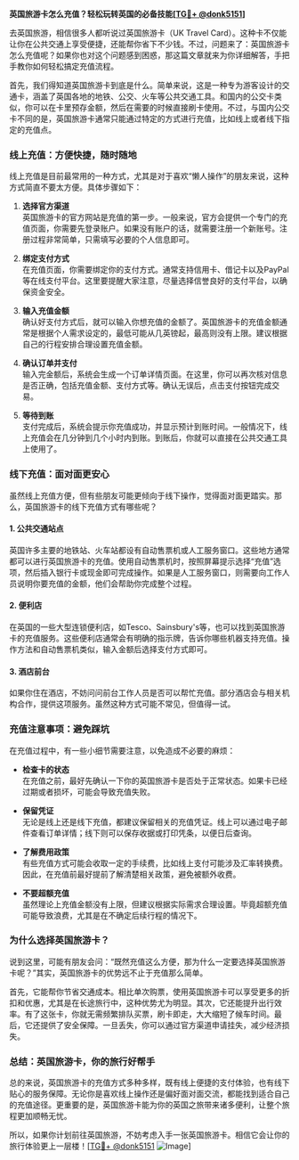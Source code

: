 **英国旅游卡怎么充值？轻松玩转英国的必备技能[[TG💪+ @donk5151](https://t.me/s/donk5151)]**

去英国旅游，相信很多人都听说过英国旅游卡（UK Travel Card）。这种卡不仅能让你在公共交通上享受便捷，还能帮你省下不少钱。不过，问题来了：英国旅游卡怎么充值呢？如果你也对这个问题感到困惑，那这篇文章就来为你详细解答，手把手教你如何轻松搞定充值流程。

首先，我们得知道英国旅游卡到底是什么。简单来说，这是一种专为游客设计的交通卡，涵盖了英国各地的地铁、公交、火车等公共交通工具。和国内的公交卡类似，你可以在卡里预存金额，然后在需要的时候直接刷卡使用。不过，与国内公交卡不同的是，英国旅游卡通常只能通过特定的方式进行充值，比如线上或者线下指定的充值点。

### **线上充值：方便快捷，随时随地**

线上充值是目前最常用的一种方式，尤其是对于喜欢“懒人操作”的朋友来说，这种方式简直不要太方便。具体步骤如下：

1. **选择官方渠道**  
   英国旅游卡的官方网站是充值的第一步。一般来说，官方会提供一个专门的充值页面，你需要先登录账户。如果没有账户的话，就需要注册一个新账号。注册过程非常简单，只需填写必要的个人信息即可。

2. **绑定支付方式**  
   在充值页面，你需要绑定你的支付方式。通常支持信用卡、借记卡以及PayPal等在线支付平台。这里要提醒大家注意，尽量选择信誉良好的支付平台，以确保资金安全。

3. **输入充值金额**  
   确认好支付方式后，就可以输入你想充值的金额了。英国旅游卡的充值金额通常是根据个人需求设定的，最低可能从几英镑起，最高则没有上限。建议根据自己的行程安排合理设置充值金额。

4. **确认订单并支付**  
   输入完金额后，系统会生成一个订单详情页面。在这里，你可以再次核对信息是否正确，包括充值金额、支付方式等。确认无误后，点击支付按钮完成交易。

5. **等待到账**  
   支付完成后，系统会提示你充值成功，并显示预计到账时间。一般情况下，线上充值会在几分钟到几个小时内到账。到账后，你就可以直接在公共交通工具上使用了。

### **线下充值：面对面更安心**

虽然线上充值方便，但有些朋友可能更倾向于线下操作，觉得面对面更踏实。那么，英国旅游卡的线下充值方式有哪些呢？

#### **1. 公共交通站点**
   英国许多主要的地铁站、火车站都设有自动售票机或人工服务窗口。这些地方通常都可以进行英国旅游卡的充值。使用自动售票机时，按照屏幕提示选择“充值”选项，然后插入银行卡或现金即可完成操作。如果是人工服务窗口，则需要向工作人员说明你要充值的金额，他们会帮助你完成整个过程。

#### **2. 便利店**
   在英国的一些大型连锁便利店，如Tesco、Sainsbury's等，也可以找到英国旅游卡的充值服务。这些便利店通常会有明确的指示牌，告诉你哪些机器支持充值。操作方法和自动售票机类似，输入金额后选择支付方式即可。

#### **3. 酒店前台**
   如果你住在酒店，不妨问问前台工作人员是否可以帮忙充值。部分酒店会与相关机构合作，提供这项服务。虽然这种方式可能不常见，但值得一试。

### **充值注意事项：避免踩坑**

在充值过程中，有一些小细节需要注意，以免造成不必要的麻烦：

- **检查卡的状态**  
   在充值之前，最好先确认一下你的英国旅游卡是否处于正常状态。如果卡已经过期或者损坏，可能会导致充值失败。

- **保留凭证**  
   无论是线上还是线下充值，都建议保留相关的充值凭证。线上可以通过电子邮件查看订单详情；线下则可以保存收据或打印凭条，以便日后查询。

- **了解费用政策**  
   有些充值方式可能会收取一定的手续费，比如线上支付可能涉及汇率转换费。因此，在充值前最好提前了解清楚相关政策，避免被额外收费。

- **不要超额充值**  
   虽然理论上充值金额没有上限，但建议根据实际需求合理设置。毕竟超额充值可能导致浪费，尤其是在不确定后续行程的情况下。

### **为什么选择英国旅游卡？**

说到这里，可能有朋友会问：“既然充值这么方便，那为什么一定要选择英国旅游卡呢？”其实，英国旅游卡的优势远不止于充值那么简单。

首先，它能帮你节省交通成本。相比单次购票，使用英国旅游卡可以享受更多的折扣和优惠，尤其是在长途旅行中，这种优势尤为明显。其次，它还能提升出行效率。有了这张卡，你就无需频繁排队买票，刷卡即走，大大缩短了候车时间。最后，它还提供了安全保障。一旦丢失，你可以通过官方渠道申请挂失，减少经济损失。

### **总结：英国旅游卡，你的旅行好帮手**

总的来说，英国旅游卡的充值方式多种多样，既有线上便捷的支付体验，也有线下贴心的服务保障。无论你是喜欢线上操作还是偏好面对面交流，都能找到适合自己的充值途径。更重要的是，英国旅游卡能为你的英国之旅带来诸多便利，让整个旅程更加顺畅无忧。

所以，如果你计划前往英国旅游，不妨考虑入手一张英国旅游卡。相信它会让你的旅行体验更上一层楼！[[TG💪+ @donk5151](https://t.me/s/donk5151) ![Image](https://i.postimg.cc/rwNCRYN7/Snipaste-2025-04-30-17-27-05.png)]